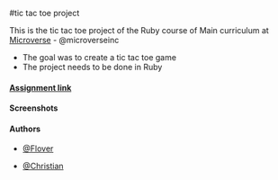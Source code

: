 #tic tac toe project

This is the tic tac toe project of the Ruby course of Main curriculum at [Microverse](https://www.microverse.org/) - @microverseinc

* The goal was to create a tic tac toe game
* The project needs to be done in Ruby

#### [Assignment link](https://www.theodinproject.com/courses/ruby-programming/lessons/oop)

#### Screenshots

#### Authors

* [@Flover](https://github.com/flov3rh)

* [@Christian](https://github.com/jcromerohdz)
